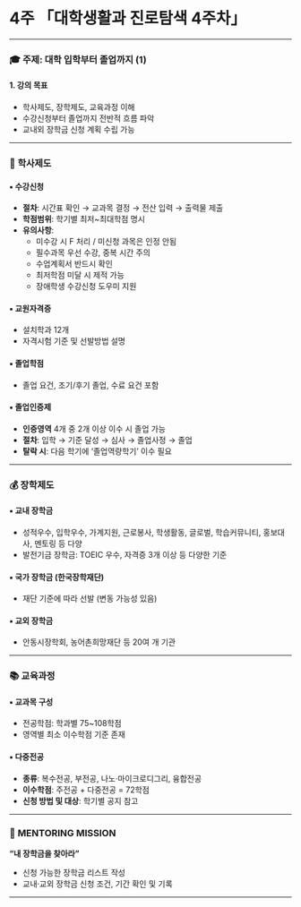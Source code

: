 # 4주 **「대학생활과 진로탐색 4주차」**

---

### 🎓 **주제: 대학 입학부터 졸업까지 (1)**

#### 1. **강의 목표**
- 학사제도, 장학제도, 교육과정 이해
- 수강신청부터 졸업까지 전반적 흐름 파악
- 교내외 장학금 신청 계획 수립 가능

---

### 🏫 **학사제도**

#### ▪ 수강신청
- **절차**: 시간표 확인 → 교과목 결정 → 전산 입력 → 출력물 제출
- **학점범위**: 학기별 최저~최대학점 명시
- **유의사항**:
  - 미수강 시 F 처리 / 미신청 과목은 인정 안됨
  - 필수과목 우선 수강, 중복 시간 주의
  - 수업계획서 반드시 확인
  - 최저학점 미달 시 제적 가능
  - 장애학생 수강신청 도우미 지원

#### ▪ 교원자격증
- 설치학과 12개
- 자격시험 기준 및 선발방법 설명

#### ▪ 졸업학점
- 졸업 요건, 조기/후기 졸업, 수료 요건 포함

#### ▪ 졸업인증제
- **인증영역** 4개 중 2개 이상 이수 시 졸업 가능
- **절차**: 입학 → 기준 달성 → 심사 → 졸업사정 → 졸업
- **탈락 시**: 다음 학기에 ‘졸업역량학기’ 이수 필요

---

### 💰 **장학제도**

#### ▪ 교내 장학금
- 성적우수, 입학우수, 가계지원, 근로봉사, 학생활동, 글로벌, 학습커뮤니티, 홍보대사, 멘토링 등 다양
- 발전기금 장학금: TOEIC 우수, 자격증 3개 이상 등 다양한 기준

#### ▪ 국가 장학금 (한국장학재단)
- 재단 기준에 따라 선발 (변동 가능성 있음)

#### ▪ 교외 장학금
- 안동시장학회, 농어촌희망재단 등 20여 개 기관

---

### 📚 **교육과정**

#### ▪ 교과목 구성
- 전공학점: 학과별 75~108학점
- 영역별 최소 이수학점 기준 존재

#### ▪ 다중전공
- **종류**: 복수전공, 부전공, 나노·마이크로디그리, 융합전공
- **이수학점**: 주전공 + 다중전공 = 72학점
- **신청 방법 및 대상**: 학기별 공지 참고

---

### 🎯 **MENTORING MISSION**
**“내 장학금을 찾아라”**
- 신청 가능한 장학금 리스트 작성
- 교내·교외 장학금 신청 조건, 기간 확인 및 기록

---
